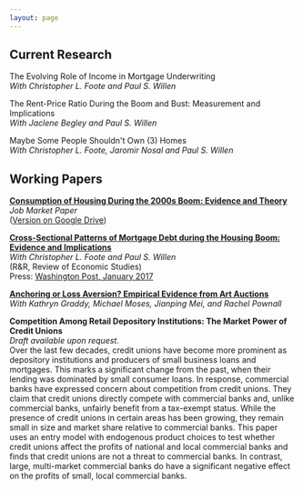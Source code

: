 ```yaml
---
layout: page
---
```


## Current Research

The Evolving Role of Income in Mortgage Underwriting<br />
<i>With Christopher L. Foote and Paul S. Willen</i>

The Rent-Price Ratio During the Boom and Bust: Measurement and Implications<br />
<i>With Jaclene Begley and Paul S. Willen</i>

Maybe Some People Shouldn't Own (3) Homes<br />
<i>With Christopher L. Foote, Jaromir Nosal and Paul S. Willen</i>

## Working Papers 

<a href="Loewenstein_Consumption of Housing During the 2000s Boom (2017).pdf" target="_blank"><strong>Consumption of Housing During the 2000s Boom: Evidence and Theory</strong></a><br />
<i>Job Market Paper</i><br />
(<a href="https://drive.google.com/file/d/0B0Wl-H2RmPxAVkc0M0loNE84NGM/view?usp=sharing">Version on Google Drive</a>)

<a href="https://www.bostonfed.org/publications/research-department-working-paper/2016/cross-sectional-patterns-of-mortgage-debt-during-the-housing-boom-evidence-and-implications.aspx"><strong>Cross-Sectional Patterns of Mortgage Debt during the Housing Boom: Evidence and Implications</strong></a><br />
<i>With Christopher L. Foote and Paul S. Willen</i><br />
(R&R, Review of Economic Studies)<br />
Press: <a href="https://www.washingtonpost.com/news/wonk/wp/2017/01/16/why-these-economists-say-the-usual-explanation-for-the-financial-crisis-is-wrong/?utm_term=.0791b21bd8d0">Washington Post, January 2017</a>

<a href="http://papers.ssrn.com/sol3/papers.cfm?abstract_id=2501520"><strong>Anchoring or Loss Aversion? Empirical Evidence from Art Auctions</strong></a><br />
<i>With Kathryn Graddy, Michael Moses, Jianping Mei, and Rachel Pownall</i>

<strong>Competition Among Retail Depository Institutions: The Market Power of Credit Unions</strong><br />
<i>Draft available upon request.</i><br />
Over the last few decades, credit unions have become more prominent as depository institutions and producers of small business loans and mortgages. This marks a significant change from the past, when their lending was dominated by small consumer loans. In response, commercial banks have expressed concern about competition from credit unions. They claim that credit unions directly compete with commercial banks and, unlike commercial banks, unfairly benefit from a tax-exempt status. While the presence of credit unions in certain areas has been growing, they remain small in size and market share relative to commercial banks. This paper uses an entry model with endogenous product choices to test whether credit unions affect the profits of national and local commercial banks and finds that credit unions are not a threat to commercial banks. In contrast, large, multi-market commercial banks do have a significant negative effect on the profits of small, local commercial banks. 

